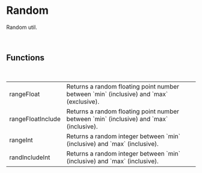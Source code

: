<div id="content-header">
  <h1>Random</h1>
</div>

<p>
  Random util.
</p>


<br/>
<h2>Functions</h2>
<br/>

<table>
  <tr>
    <td>rangeFloat</td>
    <td>Returns a random floating point number between `min` (inclusive) and `max` (exclusive).</td>
  </tr>
  <tr>
    <td>rangeFloatInclude</td>
    <td>Returns a random floating point number between `min` (inclusive) and `max` (inclusive).</td>
  </tr>
  <tr>
    <td>rangeInt</td>
    <td>Returns a random integer between `min` (inclusive) and `max` (inclusive).</td>
  </tr>
  <tr>
    <td>randIncludeInt</td>
    <td>Returns a random integer between `min` (inclusive) and `max` (inclusive).</td>
  </tr>
</table>

